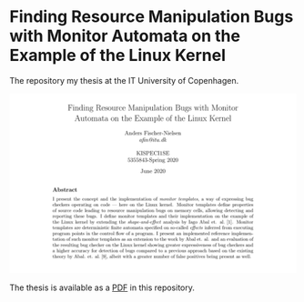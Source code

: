 # Finding Resource Manipulation Bugs with Monitor Automata on the Example of the Linux Kernel

The repository my thesis at the IT University of Copenhagen.

![Frontpage](front.png "Frontpage")

The thesis is available as a [PDF](report.pdf) in this repository. 
